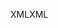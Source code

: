 <span data-ttu-id="cffc9-101">XML</span><span class="sxs-lookup"><span data-stu-id="cffc9-101">XML</span></span>